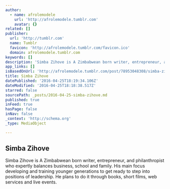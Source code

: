 ```yaml
---
author:
  - name: afrolemodele
    url: 'http://afrolemodele.tumblr.com'
    avatar: {}
related: []
publisher:
  url: 'http://tumblr.com'
  name: Tumblr
  favicon: 'http://afrolemodele.tumblr.com/favicon.ico'
  domain: afrolemodele.tumblr.com
keywords: []
description: 'Simba Zihove is A Zimbabwean born writer, entrepreneur, and philanthropist who expertly balances business, school and family. His main focus developing and training younger generations to get ready to step into positions of leadership. He plans to do it through books, short films, web services and live events.'
app_links: []
isBasedOnUrl: 'http://afrolemodele.tumblr.com/post/78953048308/simba-zihove'
title: Simba Zihove
datePublished: '2016-04-25T18:19:34.106Z'
dateModified: '2016-04-25T18:18:38.517Z'
starred: false
sourcePath: _posts/2016-04-25-simba-zihove.md
published: true
inFeed: true
hasPage: false
inNav: false
_context: 'http://schema.org'
_type: MediaObject

---
```

<article style=""><h1>Simba Zihove</h1><p>Simba Zihove is A Zimbabwean born writer, entrepreneur, and philanthropist who expertly balances business, school and family. His main focus developing and training younger generations to get ready to step into positions of leadership. He plans to do it through books, short films, web services and live events.</p></article>